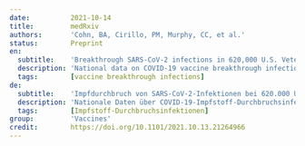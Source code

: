 ```yaml
---
date:          2021-10-14
title:         medRxiv
authors:       'Cohn, BA, Cirillo, PM, Murphy, CC, et al.'
status:        Preprint
en:
  subtitle:    'Breakthrough SARS-CoV-2 infections in 620,000 U.S. Veterans, February 1, 2021 to August 13, 2021'
  description: 'National data on COVID-19 vaccine breakthrough infections is inadequate but urgently needed to determine U.S. policy during the emergence of the Delta variant. We address this gap by comparing SARS CoV-2 infection by vaccination status from February 1, 2021 to August 13, 2021 in the Veterans Health Administration, covering 2.7% of the U.S. population. Vaccine protection declined by mid-August 2021, decreasing from 91.9% in March to 53.9% (p<0.01, n=619,755). Declines were greatest for the Janssen vaccine followed by Pfizer–BioNTech and Moderna. Patterns of breakthrough infection over time were consistent by age, despite rolling vaccine eligibility, implicating the Delta variant as the primary determinant of infection. Findings support continued efforts to increase vaccination and an immediate, national return to additional layers of protection against infection.'
  tags:        [vaccine breakthrough infections]
de:
  subtitle:    'Impfdurchbruch von SARS-CoV-2-Infektionen bei 620.000 US-Veteranen, 1. Februar 2021 bis 13. August 2021'
  description: 'Nationale Daten über COVID-19-Impfstoff-Durchbruchsinfektionen sind unzureichend, werden aber dringend benötigt, um die US-Politik während des Auftretens der Delta-Variante zu bestimmen. Wir schließen diese Lücke, indem wir die SARS CoV-2-Infektionen nach Impfstatus vom 1. Februar 2021 bis zum 13. August 2021 in der Veterans Health Administration vergleichen, die 2,7 % der US-Bevölkerung abdeckt. Der Impfschutz nahm bis Mitte August 2021 ab, von 91,9 % im März auf 53,9 % (p<0,01, n=619.755). Am stärksten war der Rückgang bei dem Impfstoff von Janssen, gefolgt von Pfizer-BioNTech und Moderna. Die Muster der Durchbruchsinfektionen waren im Laufe der Zeit trotz der rollierenden Impfung nach Alter konsistent, was darauf hindeutet, dass die Delta-Variante die Hauptdeterminante der Infektion ist. Die Ergebnisse sprechen für fortgesetzte Bemühungen um eine verstärkte Impfung und eine sofortige, landesweite Rückkehr zu zusätzlichen Schutzschichten gegen Infektionen.' 
  tags:        [Impfstoff-Durchbruchsinfektionen]
group:         'Vaccines'
credit:        https://doi.org/10.1101/2021.10.13.21264966
---
```

